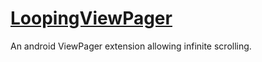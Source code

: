 [LoopingViewPager](https://github.com/imbryk/LoopingViewPager)
================

An android ViewPager extension allowing infinite scrolling.
